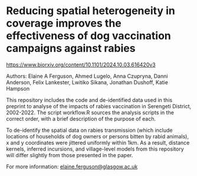 # Reducing spatial heterogeneity in coverage improves the effectiveness of dog vaccination campaigns against rabies

https://www.biorxiv.org/content/10.1101/2024.10.03.616420v3

Authors: Elaine A Ferguson, Ahmed Lugelo, Anna Czupryna, Danni Anderson, Felix Lankester, Lwitiko Sikana, Jonathan Dushoff, Katie Hampson

This repository includes the code and de-identified data used in this preprint to analyse of the impacts of rabies vaccination in Serengeti District, 2002-2022. The script workflow.R sources the analysis scripts in the correct order, with a brief description of the purpose of each.

To de-identify the spatial data on rabies transmission (which include locations of households of dog owners or persons bitten by rabid animals), x and y coordinates were jittered uniformly within 1km. As a result, distance kernels, inferred incursions, and village-level models from this repository will differ slightly from those presented in the paper.

For more information: elaine.ferguson@glasgow.ac.uk
